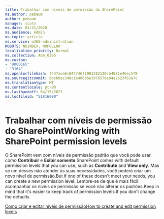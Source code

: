 ```yaml
---
title: Trabalhar com níveis de permissão do SharePoint
ms.author: pebaum
author: pebaum
manager: scotv
ms.date: 04/21/2020
ms.audience: Admin
ms.topic: article
ms.service: o365-administration
ROBOTS: NOINDEX, NOFOLLOW
localization_priority: Normal
ms.collection: Adm_O365
ms.custom:
- "9000165"
- "3164"
ms.openlocfilehash: f447aea6c844746f1901382120cb4081e46ec578
ms.sourcegitcommit: 8bc60ec34bc1e40685e3976576e04a2623f63a7c
ms.translationtype: MT
ms.contentlocale: pt-BR
ms.lasthandoff: 04/15/2021
ms.locfileid: "51816080"
---
```

# <a name="working-with-sharepoint-permission-levels"></a><span data-ttu-id="0217a-102">Trabalhar com níveis de permissão do SharePoint</span><span class="sxs-lookup"><span data-stu-id="0217a-102">Working with SharePoint permission levels</span></span>

<span data-ttu-id="0217a-103">O SharePoint vem com níveis de permissão padrão que você pode usar, como **Contribuir** e **Exibir somente**.</span><span class="sxs-lookup"><span data-stu-id="0217a-103">SharePoint comes with default permission levels that you can use, such as **Contribute** and **View only**.</span></span> <span data-ttu-id="0217a-104">Mas se um desses não atender às suas necessidades, você poderá criar um novo nível de permissão.</span><span class="sxs-lookup"><span data-stu-id="0217a-104">But if one of these doesn't meet your needs, you can create a new permission level.</span></span> <span data-ttu-id="0217a-105">Lembre-se de que é mais fácil acompanhar os níveis de permissão se você não alterar os padrões.</span><span class="sxs-lookup"><span data-stu-id="0217a-105">Keep in mind that it's easier to keep track of permission levels if you don't change the defaults.</span></span>

[<span data-ttu-id="0217a-106">Como criar e editar níveis de permissão</span><span class="sxs-lookup"><span data-stu-id="0217a-106">How to create and edit permission levels</span></span>](https://docs.microsoft.com/sharepoint/how-to-create-and-edit-permission-levels)